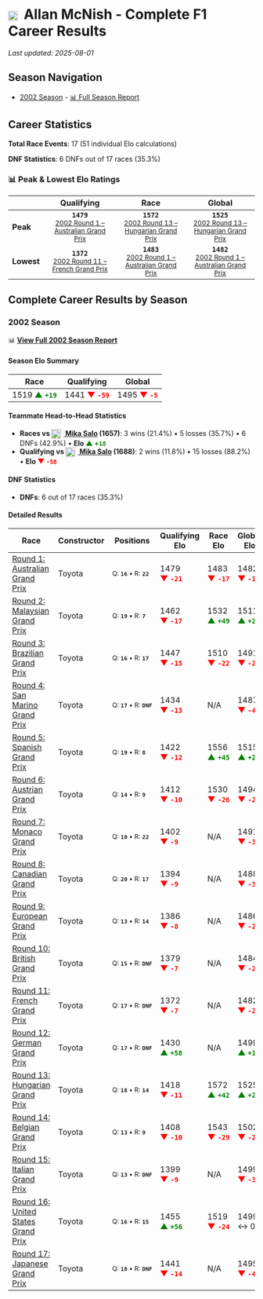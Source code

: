 # <img src="https://upload.wikimedia.org/wikipedia/commons/thumb/8/83/Flag_of_the_United_Kingdom_%283-5%29.svg/512px-Flag_of_the_United_Kingdom_%283-5%29.svg.png?20250726143817" alt="United Kingdom" width="20" height="auto" style="vertical-align: middle; margin-right: 5px;" onerror="this.outerHTML='🇬🇧'; this.style.marginRight='5px';"/> Allan McNish - Complete F1 Career Results

*Last updated: 2025-08-01*

## Season Navigation

- [2002 Season](#2002-season) - [📊 Full Season Report](../seasons/2002-season-report)

## Career Statistics

**Total Race Events**: 17 (51 individual Elo calculations)

**DNF Statistics**: 6 DNFs out of 17 races (35.3%)

### 📊 Peak & Lowest Elo Ratings

| &nbsp; | Qualifying | Race | Global |
|-------|------------|------|--------|
| **Peak** | <center>**`1479`**<br/><small>[2002 Round 1 – Australian Grand Prix](../seasons/2002-season-report#round-1-australian-grand-prix)</small></center> | <center>**`1572`**<br/><small>[2002 Round 13 – Hungarian Grand Prix](../seasons/2002-season-report#round-13-hungarian-grand-prix)</small></center> | <center>**`1525`**<br/><small>[2002 Round 13 – Hungarian Grand Prix](../seasons/2002-season-report#round-13-hungarian-grand-prix)</small></center> |
| **Lowest** | <center>**`1372`**<br/><small>[2002 Round 11 – French Grand Prix](../seasons/2002-season-report#round-11-french-grand-prix)</small></center> | <center>**`1483`**<br/><small>[2002 Round 1 – Australian Grand Prix](../seasons/2002-season-report#round-1-australian-grand-prix)</small></center> | <center>**`1482`**<br/><small>[2002 Round 1 – Australian Grand Prix](../seasons/2002-season-report#round-1-australian-grand-prix)</small></center> |


## Complete Career Results by Season

### 2002 Season

📊 **[View Full 2002 Season Report](../seasons/2002-season-report)**

#### Season Elo Summary

| Race | Qualifying | Global |
|------|------------|--------|
| 1519 **<span style="color: green;">▲&nbsp;`+19`</span>** | 1441 **<span style="color: red;">▼&nbsp;`-59`</span>** | 1495 **<span style="color: red;">▼&nbsp;`-5`</span>** |

#### Teammate Head-to-Head Statistics

- **Races vs [<img src="https://upload.wikimedia.org/wikipedia/commons/b/bc/Flag_of_Finland.svg" alt="Finland" width="20" height="auto" style="vertical-align: middle; margin-right: 5px;" onerror="this.outerHTML='🇫🇮'; this.style.marginRight='5px';"/> Mika Salo](mika-salo) (1657)**: 3 wins (21.4%) • 5 losses (35.7%) • 6 DNFs (42.9%) • **Elo <span style="color: green;">▲&nbsp;+`18`</span>**
- **Qualifying vs [<img src="https://upload.wikimedia.org/wikipedia/commons/b/bc/Flag_of_Finland.svg" alt="Finland" width="20" height="auto" style="vertical-align: middle; margin-right: 5px;" onerror="this.outerHTML='🇫🇮'; this.style.marginRight='5px';"/> Mika Salo](mika-salo) (1688)**: 2 wins (11.8%) • 15 losses (88.2%) • **Elo <span style="color: red;">▼&nbsp;`-58`</span>**

#### DNF Statistics

- **DNFs**: 6 out of 17 races (35.3%)

#### Detailed Results

| Race | Constructor | Positions | Qualifying Elo | Race Elo | Global Elo | Teammate |
|------|-------------|-----------|----------------|----------|------------|----------|
| [Round 1: Australian Grand Prix](../seasons/2002-season-report#round-1-australian-grand-prix) | Toyota | <small>Q:&nbsp;**`16`**&nbsp;•&nbsp;R:&nbsp;**`22`**</small> | 1479 **<span style="color: red;">▼&nbsp;`-21`</span>** | 1483 **<span style="color: red;">▼&nbsp;`-17`</span>** | 1482 **<span style="color: red;">▼&nbsp;`-18`</span>** | [<img src="https://upload.wikimedia.org/wikipedia/commons/b/bc/Flag_of_Finland.svg" alt="Finland" width="20" height="auto" style="vertical-align: middle; margin-right: 5px;" onerror="this.outerHTML='🇫🇮'; this.style.marginRight='5px';"/> Mika Salo](mika-salo)<br/><small>Q:&nbsp;**`14`**&nbsp;•&nbsp;R:&nbsp;**`6`**</small> |
| [Round 2: Malaysian Grand Prix](../seasons/2002-season-report#round-2-malaysian-grand-prix) | Toyota | <small>Q:&nbsp;**`19`**&nbsp;•&nbsp;R:&nbsp;**`7`**</small> | 1462 **<span style="color: red;">▼&nbsp;`-17`</span>** | 1532 **<span style="color: green;">▲&nbsp;`+49`</span>** | 1511 **<span style="color: green;">▲&nbsp;`+29`</span>** | [<img src="https://upload.wikimedia.org/wikipedia/commons/b/bc/Flag_of_Finland.svg" alt="Finland" width="20" height="auto" style="vertical-align: middle; margin-right: 5px;" onerror="this.outerHTML='🇫🇮'; this.style.marginRight='5px';"/> Mika Salo](mika-salo)<br/><small>Q:&nbsp;**`10`**&nbsp;•&nbsp;R:&nbsp;**`12`**</small> |
| [Round 3: Brazilian Grand Prix](../seasons/2002-season-report#round-3-brazilian-grand-prix) | Toyota | <small>Q:&nbsp;**`16`**&nbsp;•&nbsp;R:&nbsp;**`17`**</small> | 1447 **<span style="color: red;">▼&nbsp;`-15`</span>** | 1510 **<span style="color: red;">▼&nbsp;`-22`</span>** | 1491 **<span style="color: red;">▼&nbsp;`-20`</span>** | [<img src="https://upload.wikimedia.org/wikipedia/commons/b/bc/Flag_of_Finland.svg" alt="Finland" width="20" height="auto" style="vertical-align: middle; margin-right: 5px;" onerror="this.outerHTML='🇫🇮'; this.style.marginRight='5px';"/> Mika Salo](mika-salo)<br/><small>Q:&nbsp;**`10`**&nbsp;•&nbsp;R:&nbsp;**`6`**</small> |
| [Round 4: San Marino Grand Prix](../seasons/2002-season-report#round-4-san-marino-grand-prix) | Toyota | <small>Q:&nbsp;**`17`**&nbsp;•&nbsp;R:&nbsp;**`DNF`**</small> | 1434 **<span style="color: red;">▼&nbsp;`-13`</span>** | N/A | 1487 **<span style="color: red;">▼&nbsp;`-4`</span>** | [<img src="https://upload.wikimedia.org/wikipedia/commons/b/bc/Flag_of_Finland.svg" alt="Finland" width="20" height="auto" style="vertical-align: middle; margin-right: 5px;" onerror="this.outerHTML='🇫🇮'; this.style.marginRight='5px';"/> Mika Salo](mika-salo)<br/><small>Q:&nbsp;**`16`**&nbsp;•&nbsp;R:&nbsp;**`DNF`**</small> |
| [Round 5: Spanish Grand Prix](../seasons/2002-season-report#round-5-spanish-grand-prix) | Toyota | <small>Q:&nbsp;**`19`**&nbsp;•&nbsp;R:&nbsp;**`8`**</small> | 1422 **<span style="color: red;">▼&nbsp;`-12`</span>** | 1556 **<span style="color: green;">▲&nbsp;`+45`</span>** | 1515 **<span style="color: green;">▲&nbsp;`+28`</span>** | [<img src="https://upload.wikimedia.org/wikipedia/commons/b/bc/Flag_of_Finland.svg" alt="Finland" width="20" height="auto" style="vertical-align: middle; margin-right: 5px;" onerror="this.outerHTML='🇫🇮'; this.style.marginRight='5px';"/> Mika Salo](mika-salo)<br/><small>Q:&nbsp;**`17`**&nbsp;•&nbsp;R:&nbsp;**`9`**</small> |
| [Round 6: Austrian Grand Prix](../seasons/2002-season-report#round-6-austrian-grand-prix) | Toyota | <small>Q:&nbsp;**`14`**&nbsp;•&nbsp;R:&nbsp;**`9`**</small> | 1412 **<span style="color: red;">▼&nbsp;`-10`</span>** | 1530 **<span style="color: red;">▼&nbsp;`-26`</span>** | 1494 **<span style="color: red;">▼&nbsp;`-21`</span>** | [<img src="https://upload.wikimedia.org/wikipedia/commons/b/bc/Flag_of_Finland.svg" alt="Finland" width="20" height="auto" style="vertical-align: middle; margin-right: 5px;" onerror="this.outerHTML='🇫🇮'; this.style.marginRight='5px';"/> Mika Salo](mika-salo)<br/><small>Q:&nbsp;**`10`**&nbsp;•&nbsp;R:&nbsp;**`8`**</small> |
| [Round 7: Monaco Grand Prix](../seasons/2002-season-report#round-7-monaco-grand-prix) | Toyota | <small>Q:&nbsp;**`10`**&nbsp;•&nbsp;R:&nbsp;**`22`**</small> | 1402 **<span style="color: red;">▼&nbsp;`-9`</span>** | N/A | 1491 **<span style="color: red;">▼&nbsp;`-3`</span>** | [<img src="https://upload.wikimedia.org/wikipedia/commons/b/bc/Flag_of_Finland.svg" alt="Finland" width="20" height="auto" style="vertical-align: middle; margin-right: 5px;" onerror="this.outerHTML='🇫🇮'; this.style.marginRight='5px';"/> Mika Salo](mika-salo)<br/><small>Q:&nbsp;**`9`**&nbsp;•&nbsp;R:&nbsp;**`DNF`**</small> |
| [Round 8: Canadian Grand Prix](../seasons/2002-season-report#round-8-canadian-grand-prix) | Toyota | <small>Q:&nbsp;**`20`**&nbsp;•&nbsp;R:&nbsp;**`17`**</small> | 1394 **<span style="color: red;">▼&nbsp;`-9`</span>** | N/A | 1488 **<span style="color: red;">▼&nbsp;`-3`</span>** | [<img src="https://upload.wikimedia.org/wikipedia/commons/b/bc/Flag_of_Finland.svg" alt="Finland" width="20" height="auto" style="vertical-align: middle; margin-right: 5px;" onerror="this.outerHTML='🇫🇮'; this.style.marginRight='5px';"/> Mika Salo](mika-salo)<br/><small>Q:&nbsp;**`18`**&nbsp;•&nbsp;R:&nbsp;**`DNF`**</small> |
| [Round 9: European Grand Prix](../seasons/2002-season-report#round-9-european-grand-prix) | Toyota | <small>Q:&nbsp;**`13`**&nbsp;•&nbsp;R:&nbsp;**`14`**</small> | 1386 **<span style="color: red;">▼&nbsp;`-8`</span>** | N/A | 1486 **<span style="color: red;">▼&nbsp;`-2`</span>** | [<img src="https://upload.wikimedia.org/wikipedia/commons/b/bc/Flag_of_Finland.svg" alt="Finland" width="20" height="auto" style="vertical-align: middle; margin-right: 5px;" onerror="this.outerHTML='🇫🇮'; this.style.marginRight='5px';"/> Mika Salo](mika-salo)<br/><small>Q:&nbsp;**`10`**&nbsp;•&nbsp;R:&nbsp;**`DNF`**</small> |
| [Round 10: British Grand Prix](../seasons/2002-season-report#round-10-british-grand-prix) | Toyota | <small>Q:&nbsp;**`15`**&nbsp;•&nbsp;R:&nbsp;**`DNF`**</small> | 1379 **<span style="color: red;">▼&nbsp;`-7`</span>** | N/A | 1484 **<span style="color: red;">▼&nbsp;`-2`</span>** | [<img src="https://upload.wikimedia.org/wikipedia/commons/b/bc/Flag_of_Finland.svg" alt="Finland" width="20" height="auto" style="vertical-align: middle; margin-right: 5px;" onerror="this.outerHTML='🇫🇮'; this.style.marginRight='5px';"/> Mika Salo](mika-salo)<br/><small>Q:&nbsp;**`8`**&nbsp;•&nbsp;R:&nbsp;**`DNF`**</small> |
| [Round 11: French Grand Prix](../seasons/2002-season-report#round-11-french-grand-prix) | Toyota | <small>Q:&nbsp;**`17`**&nbsp;•&nbsp;R:&nbsp;**`DNF`**</small> | 1372 **<span style="color: red;">▼&nbsp;`-7`</span>** | N/A | 1482 **<span style="color: red;">▼&nbsp;`-2`</span>** | [<img src="https://upload.wikimedia.org/wikipedia/commons/b/bc/Flag_of_Finland.svg" alt="Finland" width="20" height="auto" style="vertical-align: middle; margin-right: 5px;" onerror="this.outerHTML='🇫🇮'; this.style.marginRight='5px';"/> Mika Salo](mika-salo)<br/><small>Q:&nbsp;**`16`**&nbsp;•&nbsp;R:&nbsp;**`DNF`**</small> |
| [Round 12: German Grand Prix](../seasons/2002-season-report#round-12-german-grand-prix) | Toyota | <small>Q:&nbsp;**`17`**&nbsp;•&nbsp;R:&nbsp;**`DNF`**</small> | 1430 **<span style="color: green;">▲&nbsp;`+58`</span>** | N/A | 1499 **<span style="color: green;">▲&nbsp;`+17`</span>** | [<img src="https://upload.wikimedia.org/wikipedia/commons/b/bc/Flag_of_Finland.svg" alt="Finland" width="20" height="auto" style="vertical-align: middle; margin-right: 5px;" onerror="this.outerHTML='🇫🇮'; this.style.marginRight='5px';"/> Mika Salo](mika-salo)<br/><small>Q:&nbsp;**`19`**&nbsp;•&nbsp;R:&nbsp;**`9`**</small> |
| [Round 13: Hungarian Grand Prix](../seasons/2002-season-report#round-13-hungarian-grand-prix) | Toyota | <small>Q:&nbsp;**`18`**&nbsp;•&nbsp;R:&nbsp;**`14`**</small> | 1418 **<span style="color: red;">▼&nbsp;`-11`</span>** | 1572 **<span style="color: green;">▲&nbsp;`+42`</span>** | 1525 **<span style="color: green;">▲&nbsp;`+26`</span>** | [<img src="https://upload.wikimedia.org/wikipedia/commons/b/bc/Flag_of_Finland.svg" alt="Finland" width="20" height="auto" style="vertical-align: middle; margin-right: 5px;" onerror="this.outerHTML='🇫🇮'; this.style.marginRight='5px';"/> Mika Salo](mika-salo)<br/><small>Q:&nbsp;**`17`**&nbsp;•&nbsp;R:&nbsp;**`15`**</small> |
| [Round 14: Belgian Grand Prix](../seasons/2002-season-report#round-14-belgian-grand-prix) | Toyota | <small>Q:&nbsp;**`13`**&nbsp;•&nbsp;R:&nbsp;**`9`**</small> | 1408 **<span style="color: red;">▼&nbsp;`-10`</span>** | 1543 **<span style="color: red;">▼&nbsp;`-29`</span>** | 1502 **<span style="color: red;">▼&nbsp;`-23`</span>** | [<img src="https://upload.wikimedia.org/wikipedia/commons/b/bc/Flag_of_Finland.svg" alt="Finland" width="20" height="auto" style="vertical-align: middle; margin-right: 5px;" onerror="this.outerHTML='🇫🇮'; this.style.marginRight='5px';"/> Mika Salo](mika-salo)<br/><small>Q:&nbsp;**`9`**&nbsp;•&nbsp;R:&nbsp;**`7`**</small> |
| [Round 15: Italian Grand Prix](../seasons/2002-season-report#round-15-italian-grand-prix) | Toyota | <small>Q:&nbsp;**`13`**&nbsp;•&nbsp;R:&nbsp;**`DNF`**</small> | 1399 **<span style="color: red;">▼&nbsp;`-9`</span>** | N/A | 1499 **<span style="color: red;">▼&nbsp;`-3`</span>** | [<img src="https://upload.wikimedia.org/wikipedia/commons/b/bc/Flag_of_Finland.svg" alt="Finland" width="20" height="auto" style="vertical-align: middle; margin-right: 5px;" onerror="this.outerHTML='🇫🇮'; this.style.marginRight='5px';"/> Mika Salo](mika-salo)<br/><small>Q:&nbsp;**`10`**&nbsp;•&nbsp;R:&nbsp;**`11`**</small> |
| [Round 16: United States Grand Prix](../seasons/2002-season-report#round-16-united-states-grand-prix) | Toyota | <small>Q:&nbsp;**`16`**&nbsp;•&nbsp;R:&nbsp;**`15`**</small> | 1455 **<span style="color: green;">▲&nbsp;`+56`</span>** | 1519 **<span style="color: red;">▼&nbsp;`-24`</span>** | 1499 ↔ 0 | [<img src="https://upload.wikimedia.org/wikipedia/commons/b/bc/Flag_of_Finland.svg" alt="Finland" width="20" height="auto" style="vertical-align: middle; margin-right: 5px;" onerror="this.outerHTML='🇫🇮'; this.style.marginRight='5px';"/> Mika Salo](mika-salo)<br/><small>Q:&nbsp;**`19`**&nbsp;•&nbsp;R:&nbsp;**`14`**</small> |
| [Round 17: Japanese Grand Prix](../seasons/2002-season-report#round-17-japanese-grand-prix) | Toyota | <small>Q:&nbsp;**`18`**&nbsp;•&nbsp;R:&nbsp;**`DNF`**</small> | 1441 **<span style="color: red;">▼&nbsp;`-14`</span>** | N/A | 1495 **<span style="color: red;">▼&nbsp;`-4`</span>** | [<img src="https://upload.wikimedia.org/wikipedia/commons/b/bc/Flag_of_Finland.svg" alt="Finland" width="20" height="auto" style="vertical-align: middle; margin-right: 5px;" onerror="this.outerHTML='🇫🇮'; this.style.marginRight='5px';"/> Mika Salo](mika-salo)<br/><small>Q:&nbsp;**`13`**&nbsp;•&nbsp;R:&nbsp;**`8`**</small> |

